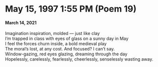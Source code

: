 # May 15, 1997 1:55 PM (Poem 19)  
#### March 14, 2021   
  
Imagination inspiration, molded — just like clay  
I’m trapped in class with eyes of glass on a sunny day in May  
I feel the forces churn inside, a bold medieval play  
The moral’s lost, at any cost. And focused? I can’t say.  
Window-gazing, red eyes glazing, dreaming through the day  
Hopelessly, carelessly, fearlessly, cheerlessly, senselessly wasting away.